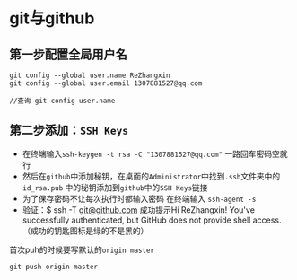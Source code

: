 # git与github

## 第一步配置全局用户名

```shell
git config --global user.name ReZhangxin
git config --global user.email 1307881527@qq.com

//查询 git config user.name
```
## 第二步添加：`SSH Keys`

- 在终端输入`ssh-keygen -t rsa -C "1307881527@qq.com"` 一路回车密码空就行
- 然后在`github`中添加秘钥，在桌面的`Administrator`中找到`.ssh`文件夹中的`id_rsa.pub` 中的秘钥添加到`github`中的`SSH Keys`链接
- 为了保存密码不让每次执行时都输入密码 在终端输入 `ssh-agent -s` 
- 验证：$ ssh -T git@github.com
成功提示Hi ReZhangxin! You've successfully authenticated, but GitHub does not provide shell access.
（成功的钥匙图标是绿的不是黑的）

首次puh的时候要写默认的`origin master`

```
git push origin master
```
